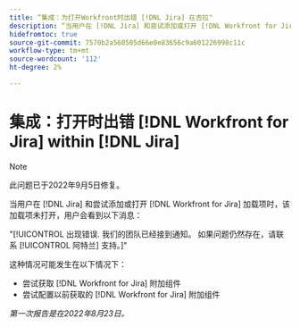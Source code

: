 ```yaml
---
title: “集成：为打开Workfront时出错 [!DNL Jira] 在吉拉"
description: “当用户在 [!DNL Jira] 和尝试添加或打开 [!DNL Workfront for Jira] 加载项时，该加载项未打开，用户会看到错误消息。”
hidefromtoc: true
source-git-commit: 7570b2a560505d66e0e83656c9a601226998c11c
workflow-type: tm+mt
source-wordcount: '112'
ht-degree: 2%

---
```



# 集成：打开时出错 [!DNL Workfront for Jira] within [!DNL Jira]

<!--Becky recheck DNL-->

>[!NOTE]
>
>此问题已于2022年9月5日修复。

当用户在 [!DNL Jira] 和尝试添加或打开 [!DNL Workfront for Jira] 加载项时，该加载项未打开，用户会看到以下消息：

&quot;[!UICONTROL 出现错误. 我们的团队已经接到通知。 如果问题仍然存在，请联系 [!UICONTROL 阿特兰] 支持。]&quot;

这种情况可能发生在以下情况下：

* 尝试获取 [!DNL Workfront for Jira] 附加组件
* 尝试配置以前获取的 [!DNL Workfront for Jira] 附加组件

_第一次报告是在2022年8月23日。_

